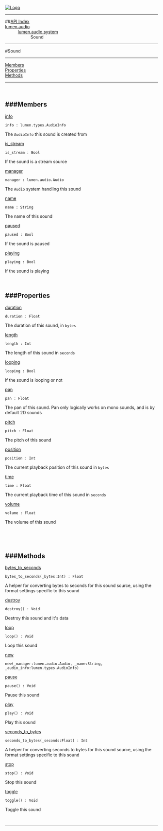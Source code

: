 
[![Logo](../../../../images/logo.png)](../../../../index.html)

---


##[API Index](../../../../api/index.html#lumen.audio)   
[lumen.audio](../)     
&emsp;&emsp;&emsp;[lumen.audio.system](./)   
&emsp;&emsp;&emsp;&emsp;&emsp;&emsp;Sound

---

#Sound


---


[Members](#Members)   
[Properties](#Properties)   
[Methods](#Methods)   


---

&nbsp;   

<a class="lift" name="Members" ></a>
###Members   
---
<a class="lift" name="info" href="#info">info</a>



`info : lumen.types.AudioInfo`

<span class="small_desc_flat"> The `AudioInfo` this sound is created from </span>   

<a class="lift" name="is_stream" href="#is_stream">is_stream</a>



`is_stream : Bool`

<span class="small_desc_flat"> If the sound is a stream source </span>   

<a class="lift" name="manager" href="#manager">manager</a>



`manager : lumen.audio.Audio`

<span class="small_desc_flat"> The `Audio` system handling this sound </span>   

<a class="lift" name="name" href="#name">name</a>



`name : String`

<span class="small_desc_flat"> The name of this sound </span>   

<a class="lift" name="paused" href="#paused">paused</a>



`paused : Bool`

<span class="small_desc_flat"> If the sound is paused </span>   

<a class="lift" name="playing" href="#playing">playing</a>



`playing : Bool`

<span class="small_desc_flat"> If the sound is playing </span>   

&nbsp;   

<a class="lift" name="Properties" ></a>
###Properties   
---
<a class="lift" name="duration" href="#duration">duration</a>



`duration : Float`

<span class="small_desc_flat"> The duration of this sound, in `bytes` </span>   

<a class="lift" name="length" href="#length">length</a>



`length : Int`

<span class="small_desc_flat"> The length of this sound in `seconds` </span>   

<a class="lift" name="looping" href="#looping">looping</a>



`looping : Bool`

<span class="small_desc_flat"> If the sound is looping or not </span>   

<a class="lift" name="pan" href="#pan">pan</a>



`pan : Float`

<span class="small_desc_flat"> The pan of this sound. Pan only logically works on mono sounds, and is by default 2D sounds </span>   

<a class="lift" name="pitch" href="#pitch">pitch</a>



`pitch : Float`

<span class="small_desc_flat"> The pitch of this sound </span>   

<a class="lift" name="position" href="#position">position</a>



`position : Int`

<span class="small_desc_flat"> The current playback position of this sound in `bytes` </span>   

<a class="lift" name="time" href="#time">time</a>



`time : Float`

<span class="small_desc_flat"> The current playback time of this sound in `seconds` </span>   

<a class="lift" name="volume" href="#volume">volume</a>



`volume : Float`

<span class="small_desc_flat"> The volume of this sound </span>   

&nbsp;   

&nbsp;   

<a class="lift" name="Methods" ></a>
###Methods   
---
<a class="lift" name="bytes_to_seconds" href="#bytes_to_seconds">bytes_to_seconds</a>



`bytes_to_seconds(_bytes:Int) : Float`

<span class="small_desc_flat"> A helper for converting bytes to seconds for this sound source, using the format settings specific to this sound </span>   

<a class="lift" name="destroy" href="#destroy">destroy</a>



`destroy() : Void`

<span class="small_desc_flat"> Destroy this sound and it's data </span>   

<a class="lift" name="loop" href="#loop">loop</a>



`loop() : Void`

<span class="small_desc_flat"> Loop this sound </span>   

<a class="lift" name="new" href="#new">new</a>



`new(_manager:lumen.audio.Audio, _name:String, _audio_info:lumen.types.AudioInfo) `

<span class="small_desc_flat">  </span>   

<a class="lift" name="pause" href="#pause">pause</a>



`pause() : Void`

<span class="small_desc_flat"> Pause this sound </span>   

<a class="lift" name="play" href="#play">play</a>



`play() : Void`

<span class="small_desc_flat"> Play this sound </span>   

<a class="lift" name="seconds_to_bytes" href="#seconds_to_bytes">seconds_to_bytes</a>



`seconds_to_bytes(_seconds:Float) : Int`

<span class="small_desc_flat"> A helper for converting seconds to bytes for this sound source, using the format settings specific to this sound </span>   

<a class="lift" name="stop" href="#stop">stop</a>



`stop() : Void`

<span class="small_desc_flat"> Stop this sound </span>   

<a class="lift" name="toggle" href="#toggle">toggle</a>



`toggle() : Void`

<span class="small_desc_flat"> Toggle this sound </span>   



&nbsp;
&nbsp;
&nbsp;

---  


&nbsp;   
&nbsp;   